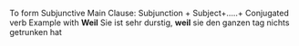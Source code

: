 
To form Subjunctive
Main Clause: Subjunction + Subject+.....+ Conjugated verb
Example with **Weil**
Sie ist sehr durstig, **weil** sie den ganzen tag nichts getrunken hat
